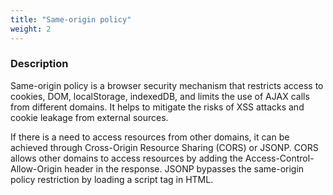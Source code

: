 ```yaml
---
title: "Same-origin policy"
weight: 2
---
```


### **Description**

Same-origin policy is a browser security mechanism that restricts access to cookies, DOM, localStorage, indexedDB, and limits the use of AJAX calls from different domains. It helps to mitigate the risks of XSS attacks and cookie leakage from external sources.

If there is a need to access resources from other domains, it can be achieved through Cross-Origin Resource Sharing (CORS) or JSONP. CORS allows other domains to access resources by adding the Access-Control-Allow-Origin header in the response. JSONP bypasses the same-origin policy restriction by loading a script tag in HTML.